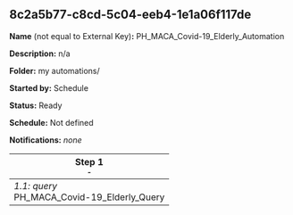 ## 8c2a5b77-c8cd-5c04-eeb4-1e1a06f117de

**Name** (not equal to External Key)**:** PH_MACA_Covid-19_Elderly_Automation

**Description:** n/a

**Folder:** my automations/

**Started by:** Schedule

**Status:** Ready

**Schedule:** Not defined

**Notifications:** _none_


| Step 1<br>_<small>-</small>_ |
| --- |
| _1.1: query_<br>PH_MACA_Covid-19_Elderly_Query |
